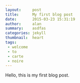 ```yaml
---
layout:     post
title:      My first blog post
date:       2015-03-23 15:31:19
author:     alan
summary:    asdfas
categories: jekyll
thumbnail:  heart
tags:
 - welcome
 - to
 - carte
 - noire
---
```


Hello, this is my first blog post.